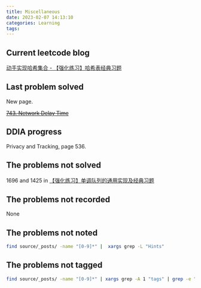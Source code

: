```yaml
---
title: Miscellaneous
date: 2023-02-07 14:13:10
categories: Learning
tags:
---
```


## Current leetcode blog

[动手实现哈希集合 - 【强化练习】哈希表经典习题](https://appktavsiei5995.pc.xiaoe-tech.com/p/t_pc/course_pc_detail/image_text/i_62cac3c2e4b0a51feefd883b?product_id=p_62655067e4b0cedf38a935d7&content_app_id=&type=8&parent_pro_id=p_62654124e4b09dda125f9a8d)

## Last problem solved

New page.

~~[743. Network Delay Time](https://leetcode.com/problems/network-delay-time/)~~

## DDIA progress

Privacy and Tracking, page 536.

## The problems not solved

1696 and 1425 in [【强化练习】单调队列的通用实现及经典习题](https://appktavsiei5995.pc.xiaoe-tech.com/p/t_pc/course_pc_detail/image_text/i_62a692efe4b01a48520b9b9b?product_id=p_627cd0eae4b0cedf38b0ef74&content_app_id=&type=8&parent_pro_id=p_62654124e4b09dda125f9a8d)

## The problems not recorded

None

## The problems not noted

```bash
find source/_posts/ -name "[0-9]*" |  xargs grep -L "Hints"
```

## The problems not tagged

```bash
find source/_posts/ -name "[0-9]*" | xargs grep -A 1 "tags" | grep -e "---"
```
